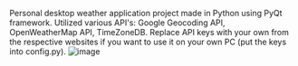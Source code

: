 Personal desktop weather application project made in Python using PyQt framework.
Utilized various API's: Google Geocoding API, OpenWeatherMap API, TimeZoneDB.
Replace API keys with your own from the respective websites if you want to use it on your own PC (put the keys into config.py).
![image](https://github.com/Austin0417/Python-Weather-App/assets/79946256/9f81dbea-4e0a-453d-aac0-e1febccbcce2)
